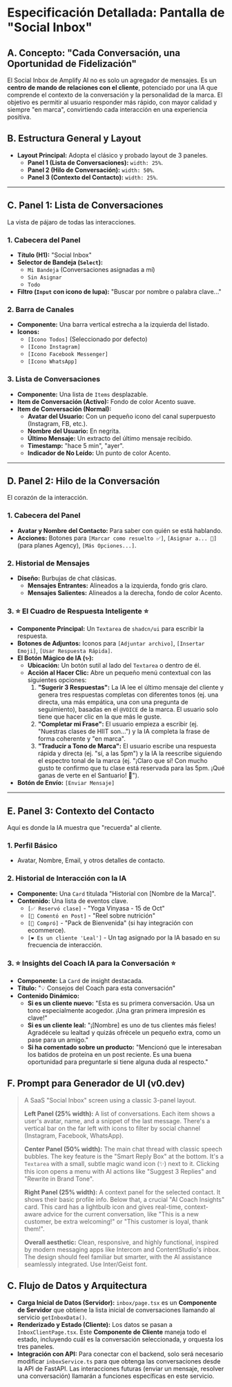 # Especificación Detallada: Pantalla de "Social Inbox"

## A. Concepto: "Cada Conversación, una Oportunidad de Fidelización"

El Social Inbox de Amplify AI no es solo un agregador de mensajes. Es un **centro de mando de relaciones con el cliente**, potenciado por una IA que comprende el contexto de la conversación y la personalidad de la marca. El objetivo es permitir al usuario responder más rápido, con mayor calidad y siempre "en marca", convirtiendo cada interacción en una experiencia positiva.

## B. Estructura General y Layout

-   **Layout Principal:** Adopta el clásico y probado layout de 3 paneles.
    -   **Panel 1 (Lista de Conversaciones):** `width: 25%`.
    -   **Panel 2 (Hilo de Conversación):** `width: 50%`.
    -   **Panel 3 (Contexto del Contacto):** `width: 25%`.

---

## C. Panel 1: Lista de Conversaciones

La vista de pájaro de todas las interacciones.

### 1. Cabecera del Panel
-   **Título (H1):** "Social Inbox"
-   **Selector de Bandeja (`Select`):**
    -   `Mi Bandeja` (Conversaciones asignadas a mí)
    -   `Sin Asignar`
    -   `Todo`
-   **Filtro (`Input` con icono de lupa):** "Buscar por nombre o palabra clave..."

### 2. Barra de Canales
-   **Componente:** Una barra vertical estrecha a la izquierda del listado.
-   **Iconos:**
    -   `[Icono Todos]` (Seleccionado por defecto)
    -   `[Icono Instagram]`
    -   `[Icono Facebook Messenger]`
    -   `[Icono WhatsApp]`

### 3. Lista de Conversaciones
-   **Componente:** Una lista de `Items` desplazable.
-   **Item de Conversación (Activo):** Fondo de color Acento suave.
-   **Item de Conversación (Normal):**
    -   **Avatar del Usuario:** Con un pequeño icono del canal superpuesto (Instagram, FB, etc.).
    -   **Nombre del Usuario:** En negrita.
    -   **Último Mensaje:** Un extracto del último mensaje recibido.
    -   **Timestamp:** "hace 5 min", "ayer".
    -   **Indicador de No Leído:** Un punto de color Acento.

---

## D. Panel 2: Hilo de la Conversación

El corazón de la interacción.

### 1. Cabecera del Panel
-   **Avatar y Nombre del Contacto:** Para saber con quién se está hablando.
-   **Acciones:** Botones para `[Marcar como resuelto ✅]`, `[Asignar a... 👤]` (para planes Agency), `[Más Opciones...]`.

### 2. Historial de Mensajes
-   **Diseño:** Burbujas de chat clásicas.
    -   **Mensajes Entrantes:** Alineados a la izquierda, fondo gris claro.
    -   **Mensajes Salientes:** Alineados a la derecha, fondo de color Acento.

### 3. ⭐ El Cuadro de Respuesta Inteligente ⭐
-   **Componente Principal:** Un `Textarea` de `shadcn/ui` para escribir la respuesta.
-   **Botones de Adjuntos:** Iconos para `[Adjuntar archivo]`, `[Insertar Emoji]`, `[Usar Respuesta Rápida]`.
-   **El Botón Mágico de IA (`✨`):**
    -   **Ubicación:** Un botón sutil al lado del `Textarea` o dentro de él.
    -   **Acción al Hacer Clic:** Abre un pequeño menú contextual con las siguientes opciones:
        1.  **"Sugerir 3 Respuestas":** La IA lee el último mensaje del cliente y genera tres respuestas completas con diferentes tonos (ej. una directa, una más empática, una con una pregunta de seguimiento), basadas en el `@VOICE` de la marca. El usuario solo tiene que hacer clic en la que más le guste.
        2.  **"Completar mi Frase":** El usuario empieza a escribir (ej. "Nuestras clases de HIIT son...") y la IA completa la frase de forma coherente y "en marca".
        3.  **"Traducir a Tono de Marca":** El usuario escribe una respuesta rápida y directa (ej. "sí, a las 5pm") y la IA la reescribe siguiendo el espectro tonal de la marca (ej. "¡Claro que sí! Con mucho gusto te confirmo que tu clase está reservada para las 5pm. ¡Qué ganas de verte en el Santuario! 💪").
-   **Botón de Envío:** `[Enviar Mensaje]`

---

## E. Panel 3: Contexto del Contacto

Aquí es donde la IA muestra que "recuerda" al cliente.

### 1. Perfil Básico
-   Avatar, Nombre, Email, y otros detalles de contacto.

### 2. Historial de Interacción con la IA
-   **Componente:** Una `Card` titulada "Historial con [Nombre de la Marca]".
-   **Contenido:** Una lista de eventos clave.
    -   `[✅ Reservó clase]` - "Yoga Vinyasa - 15 de Oct"
    -   `[💬 Comentó en Post]` - "Reel sobre nutrición"
    -   `[🛒 Compró]` - "Pack de Bienvenida" (si hay integración con ecommerce).
    -   `[❤️ Es un cliente 'Leal']` - Un tag asignado por la IA basado en su frecuencia de interacción.

### 3. ⭐ Insights del Coach IA para la Conversación ⭐
-   **Componente:** La `Card` de insight destacada.
-   **Título:** "💡 Consejos del Coach para esta conversación"
-   **Contenido Dinámico:**
    -   **Si es un cliente nuevo:** "Esta es su primera conversación. Usa un tono especialmente acogedor. ¡Una gran primera impresión es clave!"
    -   **Si es un cliente leal:** "¡[Nombre] es uno de tus clientes más fieles! Agradécele su lealtad y quizás ofrécele un pequeño extra, como un pase para un amigo."
    -   **Si ha comentado sobre un producto:** "Mencionó que le interesaban los batidos de proteína en un post reciente. Es una buena oportunidad para preguntarle si tiene alguna duda al respecto."

## F. Prompt para Generador de UI (v0.dev)

> A SaaS "Social Inbox" screen using a classic 3-panel layout.
>
> **Left Panel (25% width):** A list of conversations. Each item shows a user's avatar, name, and a snippet of the last message. There's a vertical bar on the far left with icons to filter by social channel (Instagram, Facebook, WhatsApp).
>
> **Center Panel (50% width):** The main chat thread with classic speech bubbles. The key feature is the "Smart Reply Box" at the bottom. It's a `Textarea` with a small, subtle magic wand icon (✨) next to it. Clicking this icon opens a menu with AI actions like "Suggest 3 Replies" and "Rewrite in Brand Tone".
>
> **Right Panel (25% width):** A context panel for the selected contact. It shows their basic profile info. Below that, a crucial "AI Coach Insights" card. This card has a lightbulb icon and gives real-time, context-aware advice for the current conversation, like "This is a new customer, be extra welcoming!" or "This customer is loyal, thank them!".
>
> **Overall aesthetic:** Clean, responsive, and highly functional, inspired by modern messaging apps like Intercom and ContentStudio's inbox. The design should feel familiar but smarter, with the AI assistance seamlessly integrated. Use Inter/Geist font.

## C. Flujo de Datos y Arquitectura

-   **Carga Inicial de Datos (Servidor):** `inbox/page.tsx` es un **Componente de Servidor** que obtiene la lista inicial de conversaciones llamando al servicio `getInboxData()`.
-   **Renderizado y Estado (Cliente):** Los datos se pasan a `InboxClientPage.tsx`. Este **Componente de Cliente** maneja todo el estado, incluyendo cuál es la conversación seleccionada, y orquesta los tres paneles.
-   **Integración con API:** Para conectar con el backend, solo será necesario modificar `inboxService.ts` para que obtenga las conversaciones desde la API de FastAPI. Las interacciones futuras (enviar un mensaje, resolver una conversación) llamarán a funciones específicas en este servicio.